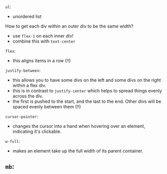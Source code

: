 `ul`:

- unordered list

How to get each div within an outer div to be the same width?

- use `flex-1` on each inner div!
- combine this with `text-center`

`flex`:

- this aligns items in a row (!!)

`justify-between`:

- this allows you to have some divs on the left and some divs on the right within a flex div.
- this is in contrast to `justify-center` which helps to spread things evenly across the div.
- the first is pushed to the start, and the last to the end. Other divs will be spaced evenly between them (!!)

`cursor-pointer`:

- changes the cursor into a hand when hovering over an element, indicating it's clickable.

`w-full`:

- makes an element take up the full width of its parent container.

`mb`:
- 
